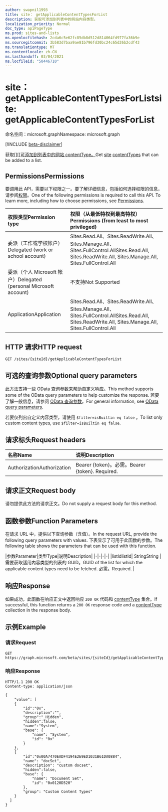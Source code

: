 ```yaml
---
author: swapnil1993
title: site： getApplicableContentTypesForList
description: 获取可添加到列表中的网站内容类型。
localization_priority: Normal
doc_type: apiPageType
ms.prod: sites-and-lists
ms.openlocfilehash: 2cda6c5e62fc85db8d512d814064fd977fa36b9e
ms.sourcegitcommit: 3b583d7baa9ae81b796fd30bc24c65d26b2cdf43
ms.translationtype: MT
ms.contentlocale: zh-CN
ms.lasthandoff: 03/04/2021
ms.locfileid: "50446710"
---
```

# <a name="site-getapplicablecontenttypesforlist"></a><span data-ttu-id="f4c5e-103">site： getApplicableContentTypesForList</span><span class="sxs-lookup"><span data-stu-id="f4c5e-103">site: getApplicableContentTypesForList</span></span>
<span data-ttu-id="f4c5e-104">命名空间：microsoft.graph</span><span class="sxs-lookup"><span data-stu-id="f4c5e-104">Namespace: microsoft.graph</span></span>

[!INCLUDE [beta-disclaimer](../../includes/beta-disclaimer.md)]

<span data-ttu-id="f4c5e-105">获取[][][可添加到列表中的网站 contentType。][contentType]</span><span class="sxs-lookup"><span data-stu-id="f4c5e-105">Get [site][] [contentTypes][contentType] that can be added to a list.</span></span>

## <a name="permissions"></a><span data-ttu-id="f4c5e-106">Permissions</span><span class="sxs-lookup"><span data-stu-id="f4c5e-106">Permissions</span></span>

<span data-ttu-id="f4c5e-p101">要调用此 API，需要以下权限之一。要了解详细信息，包括如何选择权限的信息，请参阅[权限](/graph/permissions-reference)。</span><span class="sxs-lookup"><span data-stu-id="f4c5e-p101">One of the following permissions is required to call this API. To learn more, including how to choose permissions, see [Permissions](/graph/permissions-reference).</span></span>

|<span data-ttu-id="f4c5e-109">权限类型</span><span class="sxs-lookup"><span data-stu-id="f4c5e-109">Permission type</span></span>      | <span data-ttu-id="f4c5e-110">权限（从最低特权到最高特权）</span><span class="sxs-lookup"><span data-stu-id="f4c5e-110">Permissions (from least to most privileged)</span></span>              |
|:--------------------|:---------------------------------------------------------|
|<span data-ttu-id="f4c5e-111">委派（工作或学校帐户）</span><span class="sxs-lookup"><span data-stu-id="f4c5e-111">Delegated (work or school account)</span></span> | <span data-ttu-id="f4c5e-112">Sites.Read.All、Sites.ReadWrite.All、Sites.Manage.All、Sites.FullControl.All</span><span class="sxs-lookup"><span data-stu-id="f4c5e-112">Sites.Read.All, Sites.ReadWrite.All, Sites.Manage.All, Sites.FullControl.All</span></span>    |
|<span data-ttu-id="f4c5e-113">委派（个人 Microsoft 帐户）</span><span class="sxs-lookup"><span data-stu-id="f4c5e-113">Delegated (personal Microsoft account)</span></span> | <span data-ttu-id="f4c5e-114">不支持</span><span class="sxs-lookup"><span data-stu-id="f4c5e-114">Not Supported</span></span>    |
|<span data-ttu-id="f4c5e-115">Application</span><span class="sxs-lookup"><span data-stu-id="f4c5e-115">Application</span></span> | <span data-ttu-id="f4c5e-116">Sites.Read.All、Sites.ReadWrite.All、Sites.Manage.All、Sites.FullControl.All</span><span class="sxs-lookup"><span data-stu-id="f4c5e-116">Sites.Read.All, Sites.ReadWrite.All, Sites.Manage.All, Sites.FullControl.All</span></span> |

## <a name="http-request"></a><span data-ttu-id="f4c5e-117">HTTP 请求</span><span class="sxs-lookup"><span data-stu-id="f4c5e-117">HTTP request</span></span>

<!-- { "blockType": "ignored" } -->

```http
GET /sites/{siteId}/getApplicableContentTypesForList
```
## <a name="optional-query-parameters"></a><span data-ttu-id="f4c5e-118">可选的查询参数</span><span class="sxs-lookup"><span data-stu-id="f4c5e-118">Optional query parameters</span></span>

<span data-ttu-id="f4c5e-119">此方法支持一些 OData 查询参数来帮助自定义响应。</span><span class="sxs-lookup"><span data-stu-id="f4c5e-119">This method supports some of the OData query parameters to help customize the response.</span></span> <span data-ttu-id="f4c5e-120">若要了解一般信息，请参阅 [OData 查询参数](/graph/query-parameters)。</span><span class="sxs-lookup"><span data-stu-id="f4c5e-120">For general information, see [OData query parameters](/graph/query-parameters).</span></span>

<span data-ttu-id="f4c5e-121">若要仅列出自定义内容类型，请使用 `$filter=isBuiltin eq false` 。</span><span class="sxs-lookup"><span data-stu-id="f4c5e-121">To list only custom content types, use `$filter=isBuiltin eq false`.</span></span>

## <a name="request-headers"></a><span data-ttu-id="f4c5e-122">请求标头</span><span class="sxs-lookup"><span data-stu-id="f4c5e-122">Request headers</span></span>
|<span data-ttu-id="f4c5e-123">名称</span><span class="sxs-lookup"><span data-stu-id="f4c5e-123">Name</span></span>|<span data-ttu-id="f4c5e-124">说明</span><span class="sxs-lookup"><span data-stu-id="f4c5e-124">Description</span></span>|
|:---|:---|
|<span data-ttu-id="f4c5e-125">Authorization</span><span class="sxs-lookup"><span data-stu-id="f4c5e-125">Authorization</span></span>|<span data-ttu-id="f4c5e-p103">Bearer {token}。必需。</span><span class="sxs-lookup"><span data-stu-id="f4c5e-p103">Bearer {token}. Required.</span></span>|

## <a name="request-body"></a><span data-ttu-id="f4c5e-128">请求正文</span><span class="sxs-lookup"><span data-stu-id="f4c5e-128">Request body</span></span>
<span data-ttu-id="f4c5e-129">请勿提供此方法的请求正文。</span><span class="sxs-lookup"><span data-stu-id="f4c5e-129">Do not supply a request body for this method.</span></span>

## <a name="function-parameters"></a><span data-ttu-id="f4c5e-130">函数参数</span><span class="sxs-lookup"><span data-stu-id="f4c5e-130">Function Parameters</span></span>
<span data-ttu-id="f4c5e-131">在请求 URL 中，提供以下查询参数（含值）。</span><span class="sxs-lookup"><span data-stu-id="f4c5e-131">In the request URL, provide the following query parameters with values.</span></span>
<span data-ttu-id="f4c5e-132">下表显示了可用于此函数的参数。</span><span class="sxs-lookup"><span data-stu-id="f4c5e-132">The following table shows the parameters that can be used with this function.</span></span>

|<span data-ttu-id="f4c5e-133">参数</span><span class="sxs-lookup"><span data-stu-id="f4c5e-133">Parameter</span></span>|<span data-ttu-id="f4c5e-134">类型</span><span class="sxs-lookup"><span data-stu-id="f4c5e-134">Type</span></span>|<span data-ttu-id="f4c5e-135">说明</span><span class="sxs-lookup"><span data-stu-id="f4c5e-135">Description</span></span>|
|-|-|-|-|
|<span data-ttu-id="f4c5e-136">listId</span><span class="sxs-lookup"><span data-stu-id="f4c5e-136">listId</span></span>| <span data-ttu-id="f4c5e-137">String</span><span class="sxs-lookup"><span data-stu-id="f4c5e-137">String</span></span> | <span data-ttu-id="f4c5e-138">需要获取适用内容类型的列表的 GUID。</span><span class="sxs-lookup"><span data-stu-id="f4c5e-138">GUID of the list for which the applicable content types need to be fetched.</span></span> <span data-ttu-id="f4c5e-139">必需。</span><span class="sxs-lookup"><span data-stu-id="f4c5e-139">Required.</span></span> |

## <a name="response"></a><span data-ttu-id="f4c5e-140">响应</span><span class="sxs-lookup"><span data-stu-id="f4c5e-140">Response</span></span>

<span data-ttu-id="f4c5e-141">如果成功，此函数在响应正文中返回响应 `200 OK` 代码和 [contentType](../resources/contenttype.md) 集合。</span><span class="sxs-lookup"><span data-stu-id="f4c5e-141">If successful, this function returns a `200 OK` response code and a [contentType](../resources/contenttype.md) collection in the response body.</span></span>

## <a name="example"></a><span data-ttu-id="f4c5e-142">示例</span><span class="sxs-lookup"><span data-stu-id="f4c5e-142">Example</span></span>

### <a name="request"></a><span data-ttu-id="f4c5e-143">请求</span><span class="sxs-lookup"><span data-stu-id="f4c5e-143">Request</span></span>
<!-- {
  "blockType": "request",
  "name": "site_getapplicablecontenttypesforlist"
}
-->
```http
GET https://graph.microsoft.com/beta/sites/{siteId}/getApplicableContentTypesForList(listId='listId')
```

### <a name="response"></a><span data-ttu-id="f4c5e-144">响应</span><span class="sxs-lookup"><span data-stu-id="f4c5e-144">Response</span></span>

<!-- {
  "blockType": "response",
  "truncated": true,
  "@odata.type": "Collection(microsoft.graph.contentType)"
}
-->

```http
HTTP/1.1 200 OK
Content-type: application/json

{
    "value": [
    {
        "id":"0x",
        "description":"",
        "group":"_Hidden",
        "hidden":false,
        "name":"System",
        "base": {
            "name": "System",
            "id": "0x"
        }
    },
    {
        "id":"0x00A7470EADF4194E2E9ED1031B61DA0884",
        "name": "docSet",
        "description": "custom docset",
        "hidden":false,
        "base": {
            "name": "Document Set",
            "id": "0x0120D520"
        },
        "group": "Custom Content Types"
    }
  ]
}
```

[contentType]: ../resources/contentType.md
[网站]: ../resources/site.md
[site]: ../resources/site.md
